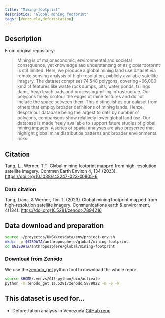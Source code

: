 ```yaml
---
title: "Mining-footprint"
description: "Global mining footprint"
tags: [Venezuela,deforestation]
---
```


## Description

From original repository:

> Mining is of major economic, environmental and societal consequence, yet  knowledge and understanding of its global footprint is still limited. Here, we produce a global mining land use dataset via remote sensing analysis of high-resolution, publicly available satellite imagery. The dataset comprises 74,548 polygons, covering ~66,000 km2 of features like waste rock dumps, pits, water ponds, tailings dams, heap leach pads and processing/milling infrastructure. Our polygons finely contour the edges of mine features and do not include the space between them. This distinguishes our dataset from others that employ broader definitions of mining lands. Hence, despite our database being the largest to date by number of polygons, comparisons show relatively lower global land use. Our database is made freely available to support future studies of global mining impacts. A series of spatial analyses are also presented that highlight global mine distribution patterns and broader environmental risks.

## Citation
Tang, L., Werner, T.T. Global mining footprint mapped from high-resolution satellite imagery. Commun Earth Environ 4, 134 (2023). https://doi.org/10.1038/s43247-023-00805-6

### Data citation
Tang, Liang, & Werner, Tim T. (2023). Global mining footprint mapped from high-resolution satellite imagery. Communications earth & environment, 4(134). https://doi.org/10.5281/zenodo.7894216


## Data download and preparation


```sh
source ~/proyectos/UNSW/cesdata/env/project-env.sh
mkdir -p $GISDATA/anthroposphere/global/mining-footprint
cd $GISDATA/anthroposphere/global/mining-footprint
```

### Download from Zenodo

We use the [zenodo_get](https://gitlab.com/dvolgyes/zenodo_get) python tool to download the whole repo:

```sh
source $HOME/.venvs/GIS-python/bin/activate
python -m zenodo_get 10.5281/zenodo.5879022 -m -e -k
```

## This dataset is used for...

- Deforestation analysis in Venezuela [GitHub repo](https://github.com/NeoMapas/datos-deforestacion-venezuela)